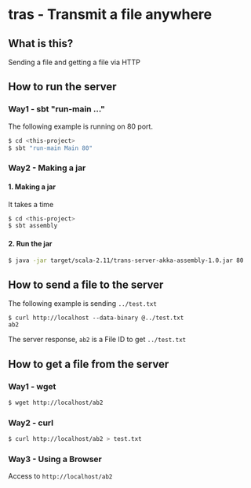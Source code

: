 # tras - Transmit a file anywhere

## What is this?

Sending a file and getting a file via HTTP
 
 
## How to run the server

### Way1 - sbt "run-main ..."

The following example is running on 80 port.
```sh
$ cd <this-project>
$ sbt "run-main Main 80"
```

### Way2 - Making a jar


#### 1. Making a jar

It takes a time
```sh
$ cd <this-project>
$ sbt assembly
```

#### 2. Run the jar

```sh
$ java -jar target/scala-2.11/trans-server-akka-assembly-1.0.jar 80
```


## How to send a file to the server

The following example is sending `../test.txt`

```
$ curl http://localhost --data-binary @../test.txt
ab2
```

 
The server response, `ab2` is a File ID to get `../test.txt`
 

 
## How to get a file from the server

### Way1 - wget

```sh
$ wget http://localhost/ab2
```

### Way2 - curl


```sh
$ curl http://localhost/ab2 > test.txt
```


### Way3 - Using a Browser

Access to `http://localhost/ab2`